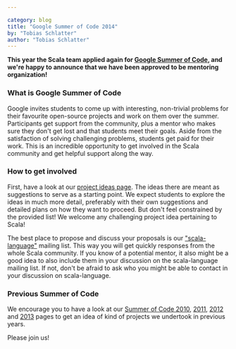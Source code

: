 ```yaml
---

category: blog
title: "Google Summer of Code 2014"
by: "Tobias Schlatter"
author: "Tobias Schlatter"
---
```


**This year the Scala team applied again for
[Google Summer of Code](https://www.google-melange.com/gsoc/homepage/google/gsoc2014),
and we're happy to announce that we have been approved to be mentoring organization!**

### What is Google Summer of Code

Google invites students to come up with interesting, non-trivial problems for
their favourite open-source projects and work on them over the summer.
Participants get support from the community, plus a mentor who makes sure they
don't get lost and that students meet their goals. Aside from the satisfaction
of solving challenging problems, students get paid for their work. This is an
incredible opportunity to get involved in the Scala community and get helpful
support along the way.

### How to get involved

First, have a look at our [project ideas page][gsoc2014]. The ideas there are
meant as suggestions to serve as a starting point. We expect students to
explore the ideas in much more detail, preferably with their own suggestions
and detailed plans on how they want to proceed. But don't feel constrained by
the provided list! We welcome any challenging project idea pertaining to
Scala!

The best place to propose and discuss your proposals is our
["scala-language"](https://groups.google.com/group/scala-language) mailing list. This
way you will get quickly responses from the whole Scala community. If you know
of a potential mentor, it also might be a good idea to also include them in
your discussion on the scala-language mailing list. If not, don't be afraid to
ask who you might be able to contact in your discussion on scala-language.

### Previous Summer of Code

We encourage you to have a look at our [Summer of Code 2010][gsoc2010],
[2011][gsoc2011], [2012][gsoc2012] and [2013][gsoc2013] pages to get an idea
of kind of projects we undertook in previous years.

Please join us!

[gsoc2014]: https://www.scala-lang.org/gsoc/2014/
[gsoc2013]: https://www.scala-lang.org/news/2013/03/20/gsoc13.html
[gsoc2012]: https://www.scala-lang.org/old/gsoc2012
[gsoc2011]: https://www.scala-lang.org/old/gsoc2011
[gsoc2010]: https://www.scala-lang.org/old/gsoc2010
